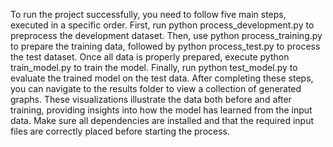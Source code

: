 To run the project successfully, you need to follow five main steps, executed in a specific order. First, run python process_development.py to preprocess the development dataset. Then, use python process_training.py to prepare the training data, followed by python process_test.py to process the test dataset. Once all data is properly prepared, execute python train_model.py to train the model. Finally, run python test_model.py to evaluate the trained model on the test data. After completing these steps, you can navigate to the results folder to view a collection of generated graphs. These visualizations illustrate the data both before and after training, providing insights into how the model has learned from the input data. Make sure all dependencies are installed and that the required input files are correctly placed before starting the process.
